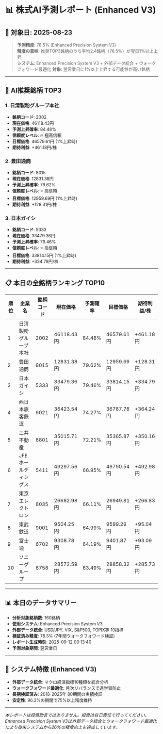 # 📊 株式AI予測レポート (Enhanced V3)
## 📅 対象日: 2025-08-23

> **予測精度**: 78.5% (Enhanced Precision System V3)  
> **精度の意味**: 推奨TOP3銘柄のうち平均2.4銘柄（78.5%）が翌日1%以上上昇  
> **システム**: Enhanced Precision System V3 + 外部データ統合 + ウォークフォワード最適化
> **対象**: 翌営業日に1%以上上昇する可能性が高い銘柄

---

## 🎯 AI推奨銘柄 TOP3

### 1. 日清製粉グループ本社
- **銘柄コード**: 2002
- **現在価格**: 46118.43円
- **予測上昇確率**: 84.48%
- **信頼度レベル**: 🔥 極高信頼
- **目標価格**: 46579.61円 (1%上昇時)
- **期待利益**: +461.18円/株

### 2. 豊田通商
- **銘柄コード**: 8015
- **現在価格**: 12831.38円
- **予測上昇確率**: 79.62%
- **信頼度レベル**: ⭐ 高信頼
- **目標価格**: 12959.69円 (1%上昇時)
- **期待利益**: +128.31円/株

### 3. 日本ガイシ
- **銘柄コード**: 5333
- **現在価格**: 33479.36円
- **予測上昇確率**: 79.46%
- **信頼度レベル**: ⭐ 高信頼
- **目標価格**: 33814.15円 (1%上昇時)
- **期待利益**: +334.79円/株

---

## 📋 本日の全銘柄ランキング TOP10

| 順位 | 企業名 | 銘柄コード | 現在価格 | 予測確率 | 目標価格 | 期待利益/株 |
|------|--------|------------|----------|----------|----------|-------------|
| 1 | 日清製粉グループ本社 | 2002 | 46118.43円 | 84.48% | 46579.61円 | +461.18円 |
| 2 | 豊田通商 | 8015 | 12831.38円 | 79.62% | 12959.69円 | +128.31円 |
| 3 | 日本ガイシ | 5333 | 33479.36円 | 79.46% | 33814.15円 | +334.79円 |
| 4 | 西日本旅客鉄道 | 9021 | 36423.54円 | 74.27% | 36787.78円 | +364.24円 |
| 5 | 三井不動産 | 8801 | 35015.71円 | 72.21% | 35365.87円 | +350.16円 |
| 6 | JFEホールディングス | 5411 | 49297.56円 | 66.95% | 49790.54円 | +492.98円 |
| 7 | 東京エレクトロン | 8035 | 26682.98円 | 66.11% | 26949.81円 | +266.83円 |
| 8 | 東武鉄道 | 9001 | 9504.25円 | 64.99% | 9599.29円 | +95.04円 |
| 9 | 富士通 | 6702 | 9308.78円 | 64.19% | 9401.87円 | +93.09円 |
| 10 | ソニーグループ | 6758 | 28572.59円 | 63.49% | 28858.32円 | +285.73円 |

---

## 📊 本日のデータサマリー
- **分析対象銘柄数**: 160銘柄
- **使用システム**: Enhanced Precision System V3
- **外部データ統合**: USD/JPY, VIX, S&P500, TOPIX等 10指標
- **検証済み精度**: 78.5% (7年間ウォークフォワード検証)
- **レポート生成時刻**: 2025-09-12 00:13:40
- **予測対象期間**: 翌営業日

---

## 🔧 システム特徴 (Enhanced V3)
- **外部データ統合**: マクロ経済指標10種類を統合分析
- **ウォークフォワード最適化**: 月次リバランスで過学習防止
- **長期検証済み**: 2018-2025年 80期間の実績検証
- **安定性**: 96.2%の期間で75%以上精度維持

---

*本レポートは投資助言ではありません。投資は自己責任で行ってください。*
*Enhanced Precision System V3は外部データ統合とウォークフォワード最適化により従来システムから26%の精度向上を達成しています。*

